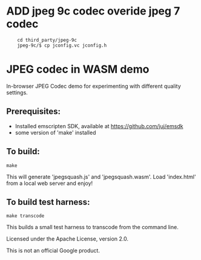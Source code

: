 # ADD jpeg 9c codec overide jpeg 7 codec
```
    cd third_party/jpeg-9c
    jpeg-9c/$ cp jconfig.vc jconfig.h
```

# JPEG codec in WASM demo

In-browser JPEG Codec demo for experimenting with different quality settings.

## Prerequisites:
* Installed emscripten SDK, available at https://github.com/juj/emsdk
* some version of 'make' installed

## To build:
```
make
```

This will generate 'jpegsquash.js' and 'jpegsquash.wasm'. Load 'index.html' from a local web server and enjoy!

## To build test harness:
```
make transcode
```

This builds a small test harness to transcode from the command line.

Licensed under the Apache License, version 2.0.

This is not an official Google product.

